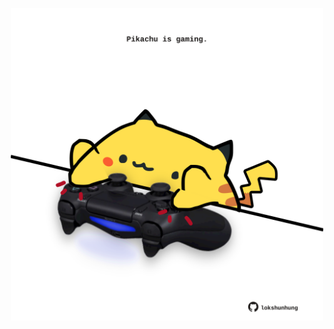 <!-- built at 26/06/2022, 03:29:17 UTC -->
<p align="center">
  <img width="500" height="500" src="./ReadmeImage.svg">
</p>
